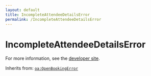 ```yaml
---
layout: default
title: IncompleteAttendeeDetailsError
permalink: /IncompleteAttendeeDetailsError
---
```


# IncompleteAttendeeDetailsError


For more information, see the [developer site](https://developer.openactive.io/data-model/types/incompleteattendeedetailserror).

Inherits from: [`oa:OpenBookingError`](https://openactive.io/OpenBookingError)
